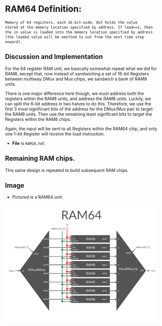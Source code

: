 # RAM64 Definition:
```
Memory of 64 registers, each 16 bit-wide. Out holds the value
stored at the memory location specified by address. If load==1, then
the in value is loaded into the memory location specified by address
(the loaded value will be emitted to out from the next time step onward).
```

## Discussion and Implementation
For the 64 register RAM unit, we basically somewhat repeat what we did for RAM8, except that, now instead of sandwiching a set of 16-bit Registers between multiway DMux and Mux chips, we sandwich a bank of RAM8 units.

There is one major difference here though, we must address both the registers within the RAM8 units, and address the RAM8 units. Luckily, we can split the 6-bit address in two halves to do this. Therefore, we use the first 3 most significant bits of the address for the DMux/Mux pair to target the RAM8 units. Then use the remaining least significant bits to target the Registers within the RAM8 chips.

Again, the input will be sent to all Registers within the RAM64 chip, and only one 1-bit Register will receive the load instruction.

- **File** is `RAM16.hdl`

## Remaining RAM chips.
This same design is repeated to build subsequent RAM chips.

## Image
- Pictured is a RAM64 unit:

!["RAM8"](../img/project-03.4-RAM64.png)
